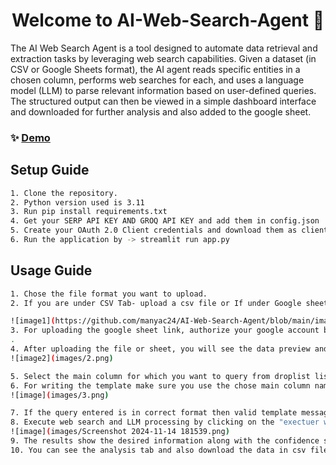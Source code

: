 <h1 align="center">Welcome to AI-Web-Search-Agent 👋</h1>
<p>
</p>

The AI Web Search Agent is a tool designed to automate data retrieval and extraction tasks by leveraging web search capabilities.
Given a dataset (in CSV or Google Sheets format), the AI agent reads specific entities in a chosen column, performs web searches for each, and uses a language model (LLM) to parse relevant information based on user-defined queries. The structured output can then be viewed in a simple dashboard interface and downloaded for further analysis and also added to the google sheet.

### ✨ [Demo](https://ai-web-search-agent.streamlit.app/)

## Setup Guide

```sh
1. Clone the repository.
2. Python version used is 3.11
3. Run pip install requirements.txt
4. Get your SERP API KEY AND GROQ API KEY and add them in config.json
5. Create your OAuth 2.0 Client credentials and download them as client_secret.json file from google cloud console, alSo enable to Google Sheet API.
6. Run the application by -> streamlit run app.py

```

## Usage Guide

```sh
1. Chose the file format you want to upload.
2. If you are under CSV Tab- upload a csv file or If under Google sheet Tab- upload the sheet link.![1](https://github.com/user-attachments/assets/239e8cc9-ee35-4fb7-8e50-22e16c63f4a9)

![image1](https://github.com/manyac24/AI-Web-Search-Agent/blob/main/images/1.png)
3. For uploading the google sheet link, authorize your google account by signing in
.
4. After uploading the file or sheet, you will see the data preview and data statistics.
![image2](images/2.png)

5. Select the main column for which you want to query from droplist list of column names.
6. For writing the template make sure you use the chose main column name in curly braces in the query.
![image](images/3.png)

7. If the query entered is in correct format then valid template message is shown and query preview is shown.
8. Execute web search and LLM processing by clicking on the "exectuer web search" button.
![image](images/Screenshot 2024-11-14 181539.png)
9. The results show the desired information along with the confidence score, the web sources and brief notes.
10. You can see the analysis tab and also download the data in csv file, or add data to google sheet- if input was google sheet.


```
